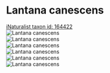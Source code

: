 
Lantana canescens
=================
  
[iNaturalist taxon id: 164422](https://www.inaturalist.org/taxa/164422)  
![Lantana canescens](https://inaturalist-open-data.s3.amazonaws.com/photos/156123780/medium.jpg)  
![Lantana canescens](https://inaturalist-open-data.s3.amazonaws.com/photos/156126863/medium.jpg)  
![Lantana canescens](https://inaturalist-open-data.s3.amazonaws.com/photos/156126869/medium.jpg)  
![Lantana canescens](https://inaturalist-open-data.s3.amazonaws.com/photos/156123780/medium.jpg)  
![Lantana canescens](https://inaturalist-open-data.s3.amazonaws.com/photos/156126863/medium.jpg)  
![Lantana canescens](https://inaturalist-open-data.s3.amazonaws.com/photos/156126869/medium.jpg)